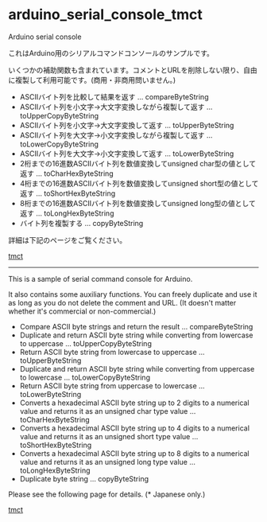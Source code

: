 # arduino_serial_console_tmct
 Arduino serial console

これはArduino用のシリアルコマンドコンソールのサンプルです。

いくつかの補助関数も含まれています。コメントとURLを削除しない限り、自由に複製して利用可能です。(商用・非商用問いません。)

- ASCIIバイト列を比較して結果を返す ... compareByteString
- ASCIIバイト列を小文字→大文字変換しながら複製して返す ... toUpperCopyByteString
- ASCIIバイト列を小文字→大文字変換して返す ... toUpperByteString
- ASCIIバイト列を大文字→小文字変換しながら複製して返す ... toLowerCopyByteString
- ASCIIバイト列を大文字→小文字変換して返す ... toLowerByteString
- 2桁までの16進数ASCIIバイト列を数値変換してunsigned char型の値として返す ... toCharHexByteString
- 4桁までの16進数ASCIIバイト列を数値変換してunsigned short型の値として返す ... toShortHexByteString
- 8桁までの16進数ASCIIバイト列を数値変換してunsigned long型の値として返す ... toLongHexByteString
- バイト列を複製する ... copyByteString

詳細は下記のページをご覧ください。

[tmct](https://ss1.xrea.com/tmct.s1009.xrea.com/doc/ta-ja-7e5g05.html)

-----

This is a sample of serial command console for Arduino.

It also contains some auxiliary functions. You can freely duplicate and use it as long as you do not delete the comment and URL. (It doesn't matter whether it's commercial or non-commercial.)

- Compare ASCII byte strings and return the result ... compareByteString
- Duplicate and return ASCII byte string while converting from lowercase to uppercase ... toUpperCopyByteString
- Return ASCII byte string from lowercase to uppercase ... toUpperByteString
- Duplicate and return ASCII byte string while converting from uppercase to lowercase ... toLowerCopyByteString
- Return ASCII byte string from uppercase to lowercase ... toLowerByteString
- Converts a hexadecimal ASCII byte string up to 2 digits to a numerical value and returns it as an unsigned char type value ... toCharHexByteString
- Converts a hexadecimal ASCII byte string up to 4 digits to a numerical value and returns it as an unsigned short type value ... toShortHexByteString
- Converts a hexadecimal ASCII byte string up to 8 digits to a numerical value and returns it as an unsigned long type value ... toLongHexByteString
- Duplicate byte string ... copyByteString

Please see the following page for details. (* Japanese only.)

[tmct](https://ss1.xrea.com/tmct.s1009.xrea.com/doc/ta-ja-7e5g05.html)
